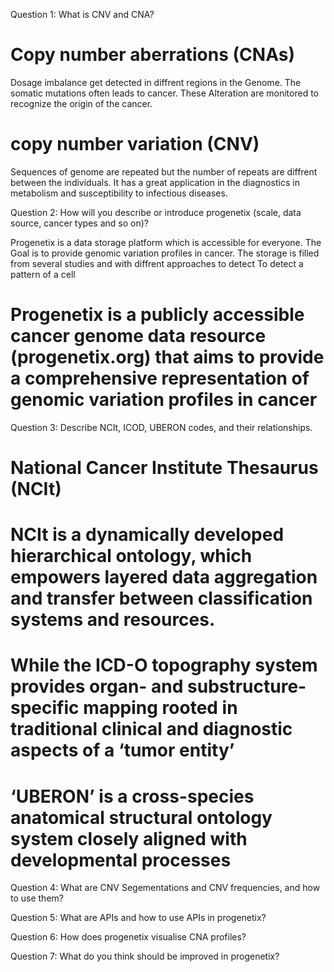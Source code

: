 Question 1: What is CNV and CNA?

# Copy number aberrations (CNAs)
Dosage imbalance get detected in diffrent regions in the Genome. The somatic mutations often leads to cancer.
These Alteration are monitored to recognize the origin of the cancer.


# copy number variation (CNV)
Sequences of genome are repeated but the number of repeats are diffrent between the individuals.
It has a great application in the diagnostics in metabolism and susceptibility to infectious diseases.


Question 2: How will you describe or introduce progenetix (scale, data source, cancer types and so on)?

Progenetix is a data storage platform which is accessible for everyone. The Goal is to provide genomic variation profiles in cancer.
The storage is filled from several studies and with diffrent approaches to detect
To detect a pattern of a cell 

# Progenetix is a publicly accessible cancer genome data resource (progenetix.org) that aims to provide a comprehensive representation of genomic variation profiles in cancer


Question 3: Describe NCIt, ICOD, UBERON codes, and their relationships.
# National Cancer Institute Thesaurus (NCIt)
# NCIt is a dynamically developed hierarchical ontology, which empowers layered data aggregation and transfer between classification systems and resources.

# While the ICD-O topography system provides organ- and substructure-specific mapping rooted in traditional clinical and diagnostic aspects of a ‘tumor entity’

# ‘UBERON’ is a cross-species anatomical structural ontology system closely aligned with developmental processes 

Question 4: What are CNV Segementations and CNV frequencies, and how to use them?

Question 5: What are APIs and how to use APIs in progenetix?

Question 6: How does progenetix visualise CNA profiles?

Question 7: What do you think should be improved in progenetix?


